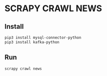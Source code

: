 # SCRAPY CRAWL NEWS

## Install

```bash
pip3 install mysql-connector-python
pip3 install kafka-python
```

## Run

```bash
scrapy crawl news
```
